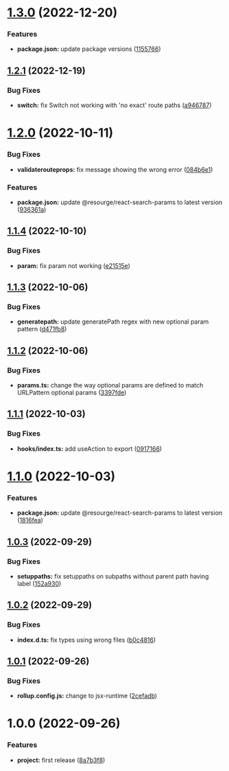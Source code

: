 # [1.3.0](https://github.com/resourge/react-router/compare/v1.2.1...v1.3.0) (2022-12-20)


### Features

* **package.json:** update package versions ([1155766](https://github.com/resourge/react-router/commit/1155766cdd0b16b661749b6670cc411bf9342a10))

## [1.2.1](https://github.com/resourge/react-router/compare/v1.2.0...v1.2.1) (2022-12-19)


### Bug Fixes

* **switch:** fix Switch not working with 'no exact' route paths ([a946787](https://github.com/resourge/react-router/commit/a9467879a99d9996c805ee1a3540633cc9587966))

# [1.2.0](https://github.com/resourge/react-router/compare/v1.1.4...v1.2.0) (2022-10-11)


### Bug Fixes

* **validaterouteprops:** fix message showing the wrong error ([084b6e1](https://github.com/resourge/react-router/commit/084b6e1ed5ad54a1ce33587d90fc4d892c57523e))


### Features

* **package.json:** update @resourge/react-search-params to latest version ([936361a](https://github.com/resourge/react-router/commit/936361ae1b86ca0327a193cb07ca5f3f322faa6e))

## [1.1.4](https://github.com/resourge/react-router/compare/v1.1.3...v1.1.4) (2022-10-10)


### Bug Fixes

* **param:** fix param not working ([e21515e](https://github.com/resourge/react-router/commit/e21515eff0a1ba3626e012f368b75a00ff9e50ed))

## [1.1.3](https://github.com/resourge/react-router/compare/v1.1.2...v1.1.3) (2022-10-06)


### Bug Fixes

* **generatepath:** update generatePath regex with new optional param pattern ([d471fb8](https://github.com/resourge/react-router/commit/d471fb8be2bc200e8617bf16fef9b4741d095579))

## [1.1.2](https://github.com/resourge/react-router/compare/v1.1.1...v1.1.2) (2022-10-06)


### Bug Fixes

* **params.ts:** change the way optional params are defined to match URLPattern optional params ([3397fde](https://github.com/resourge/react-router/commit/3397fdebcd99a393c291a6cf96304f617d355276))

## [1.1.1](https://github.com/resourge/react-router/compare/v1.1.0...v1.1.1) (2022-10-03)


### Bug Fixes

* **hooks/index.ts:** add useAction to export ([0917166](https://github.com/resourge/react-router/commit/09171660319f90fc2c15bb1e910ac1d25fe6e21e))

# [1.1.0](https://github.com/resourge/react-router/compare/v1.0.3...v1.1.0) (2022-10-03)


### Features

* **package.json:** update @resourge/react-search-params to latest version ([1816fea](https://github.com/resourge/react-router/commit/1816fea8fa840db40438bbfd058e6bf9756bf9e8))

## [1.0.3](https://github.com/resourge/react-router/compare/v1.0.2...v1.0.3) (2022-09-29)


### Bug Fixes

* **setuppaths:** fix setuppaths on subpaths without parent path having label ([152a930](https://github.com/resourge/react-router/commit/152a930ac81e2167751a581db3664b032f915af6))

## [1.0.2](https://github.com/resourge/react-router/compare/v1.0.1...v1.0.2) (2022-09-29)


### Bug Fixes

* **index.d.ts:** fix types using wrong files ([b0c4816](https://github.com/resourge/react-router/commit/b0c481615721163f944b0d504298be0f9955b493))

## [1.0.1](https://github.com/resourge/react-router/compare/v1.0.0...v1.0.1) (2022-09-26)


### Bug Fixes

* **rollup.config.js:** change to jsx-runtime ([2cefadb](https://github.com/resourge/react-router/commit/2cefadb89d71b71aeec420205bb36f6ff180ceae))

# 1.0.0 (2022-09-26)


### Features

* **project:** first release ([8a7b3f8](https://github.com/resourge/react-router/commit/8a7b3f87e5509093d0184e0f0831e862625edfa4))
